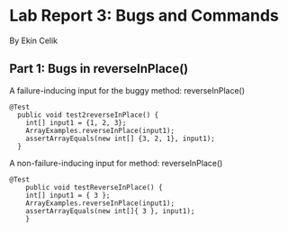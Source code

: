 # Lab Report 3: Bugs and Commands
By Ekin Celik
## Part 1: Bugs in reverseInPlace()

A failure-inducing input for the buggy method: reverseInPlace()

```
@Test
  public void test2reverseInPlace() {
    int[] input1 = {1, 2, 3};
    ArrayExamples.reverseInPlace(input1);
    assertArrayEquals(new int[] {3, 2, 1}, input1);
  }
```

A non-failure-inducing input for method: reverseInPlace()
```
@Test 
	public void testReverseInPlace() {
    int[] input1 = { 3 };
    ArrayExamples.reverseInPlace(input1);
    assertArrayEquals(new int[]{ 3 }, input1);
	}
```
